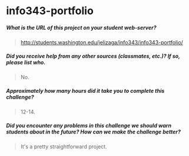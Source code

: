 # info343-portfolio

##### What is the URL of this project on your student web-server? #####
> http://students.washington.edu/jelizaga/info343/info343-portfolio/
##### Did you receive help from any other sources (classmates, etc.)? If so, please list who. #####
> No.
##### Approximately how many hours did it take you to complete this challenge? #####
> 12-14.
##### Did you encounter any problems in this challenge we should warn students about in the future? How can we make the challenge better? #####
> It's a pretty straightforward project.